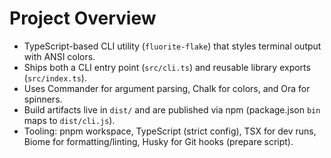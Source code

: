 # Project Overview
- TypeScript-based CLI utility (`fluorite-flake`) that styles terminal output with ANSI colors.
- Ships both a CLI entry point (`src/cli.ts`) and reusable library exports (`src/index.ts`).
- Uses Commander for argument parsing, Chalk for colors, and Ora for spinners.
- Build artifacts live in `dist/` and are published via npm (package.json `bin` maps to `dist/cli.js`).
- Tooling: pnpm workspace, TypeScript (strict config), TSX for dev runs, Biome for formatting/linting, Husky for Git hooks (prepare script).
